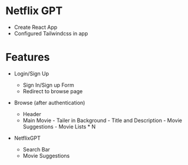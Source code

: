 # Netflix GPT

- Create React App
- Configured Tailwindcss in app

# Features

- Login/Sign Up
  - Sign In/Sign up Form
  - Redirect to browse page
- Browse (after authentication)

  - Header
  - Main Movie - Tailer in Background - Title and Description - Movie Suggestions - Movie Lists \* N

- NetflixGPT
  - Search Bar
  - Movie Suggestions
